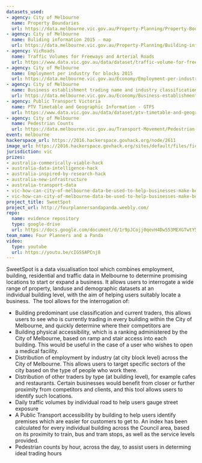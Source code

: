 ```yaml
---
datasets_used:
- agency: City of Melbourne
  name: Property Boundaries
  url: https://data.melbourne.vic.gov.au/Property-Planning/Property-Boundaries/e56b-j9mj
- agency: City of Melbourne
  name: Buliding information 2015 - map
  url: https://data.melbourne.vic.gov.au/Property-Planning/Building-information-2015-map/a9kw-nfxm
- agency: VicRoads
  name: Traffic Volumes for Freeways and Arterial Roads
  url: https://www.data.vic.gov.au/data/dataset/traffic-volume-for-freeways-and-arterial-roads
- agency: City of Melbourne
  name: Employment per industry for blocks 2015
  url: https://data.melbourne.vic.gov.au/Economy/Employment-per-industry-for-blocks-2015/7wkk-qh7y
- agency: City of Melbourne
  name: Business establishment trading name and industry classification 2015 map
  url: https://data.melbourne.vic.gov.au/Economy/Business-establishment-trading-name-and-industry-c/eam8-g8i6
- agency: Public Transport Victoria
  name: PTV Timetable and Geographic Information - GTFS
  url: https://www.data.vic.gov.au/data/dataset/ptv-timetable-and-geographic-information-2015-gtfs
- agency: City of Melbourne
  name: Pedestrian Counts
  url: https://data.melbourne.vic.gov.au/Transport-Movement/Pedestrian-Counts/b2ak-trbp
event: melbourne
hackerspace_url: https://2016.hackerspace.govhack.org/node/2611
image_url: https://2016.hackerspace.govhack.org/sites/default/files/field/image/sweet%20spot.PNG
jurisdiction: vic
prizes:
- australia-commerically-viable-hack
- australia-data-intelligence-hack
- australia-inspired-by-research-hack
- australia-new-infrastructure
- australia-transport-data
- vic-how-can-city-of-melbourne-data-be-used-to-help-businesses-make-better-decisions?
- vic-how-can-city-of-melbourne-data-be-used-to-help-businesses-make-better-decisions?
project_title: SweetSpot
project_url: http://fourplannersandapanda.weebly.com/
repo:
  name: evidence repository
  type: google-drive
  url: https://docs.google.com/document/d/1r9pJCojj0qevH4Dw553MEXGTwtY5ovwnZzzQYOVTKWo/edit?usp=sharing
team_name: Four Planners and a Panda
video:
  type: youtube
  url: https://youtu.be/cIGSSAPCnj8
---
```


SweetSpot is a data visualisation tool which combines employment, building, residential and traffic data in Melbourne to determine promising locations to start or expand a business.
It allows users to interrogate a wide range of property, landuse and demographic datasets at an individual building level, with the aim of helping users suitably locate a business.  The tool allows for the interrogation of:
- Building predominant use classification and current traders, this allows users to see who is currently trading in every building within the City of Melbourne, and quickly determine where their competitors are
- Building physical accessibility, which is a ranking administered by the City of Melbourne, based on ramp and stair access into each building. This would be useful in the case of a user who wishes to open a medical facility.
- Distribution of employment by industry (at city block level) across the City of Melbourne. This allows users to target specific sectors of the city based on the type of people who work there.
- Distribution of other traders by type (at building level), for example cafes and restaurants. Certain businesses would benefit from closer or further proximity from competitors and clients, and this tool allows users to identify such locations.
- Daily traffic volumes by individual road to help users gauge street exposure
- A Public Transport accessibility by building to help users identify premises which are easier for customers to get to. An index has been calculated for every individual building across the Council area, based on its proximity to train, bus and tram stops, as well as the service levels provided.
- Pedestrian counts by hour, across the day, to assist users in determing ideal trading hours